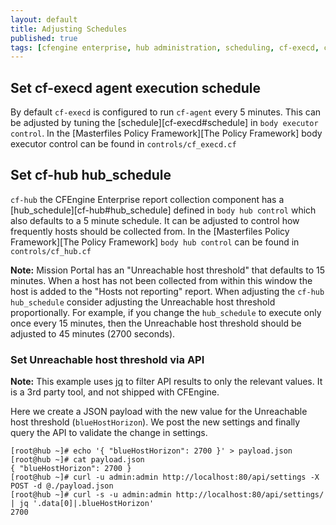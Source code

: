 ```yaml
---
layout: default
title: Adjusting Schedules
published: true
tags: [cfengine enterprise, hub administration, scheduling, cf-execd, cf-agent, cf-hub]
---
```


## Set cf-execd agent execution schedule

By default `cf-execd` is configured to run `cf-agent` every 5 minutes. This can
be adjusted by tuning the [schedule][cf-execd#schedule] in `body executor
control`. In the [Masterfiles Policy Framework][The Policy Framework] body
executor control can be found in `controls/cf_execd.cf`

## Set cf-hub hub_schedule

`cf-hub` the CFEngine Enterprise report collection component has a
[hub_schedule][cf-hub#hub_schedule] defined in `body hub control` which also
defaults to a 5 minute schedule. It can be adjusted to control how frequently
hosts should be collected from. In the
[Masterfiles Policy Framework][The Policy Framework] `body hub control` can be
found in `controls/cf_hub.cf`

**Note:** Mission Portal has an "Unreachable host threshold" that defaults to 15
minutes. When a host has not been collected from within this window the host is
added to the "Hosts not reporting" report. When adjusting the `cf-hub`
`hub_schedule` consider adjusting the Unreachable host threshold proportionally.
For example, if you change the `hub_schedule` to execute only once every 15
minutes, then the Unreachable host threshold should be adjusted to 45 minutes
(2700 seconds).

### Set Unreachable host threshold via API

**Note:** This example uses [jq](https://stedolan.github.io/jq/) to filter API
results to only the relevant values. It is a 3rd party tool, and not shipped
with CFEngine.

Here we create a JSON payload with the new value for the Unreachable host
threshold (`blueHostHorizon`). We post the new settings and finally query the
API to validate the change in settings.

```console
[root@hub ~]# echo '{ "blueHostHorizon": 2700 }' > payload.json
[root@hub ~]# cat payload.json
{ "blueHostHorizon": 2700 }
[root@hub ~]# curl -u admin:admin http://localhost:80/api/settings -X POST -d @./payload.json
[root@hub ~]# curl -s -u admin:admin http://localhost:80/api/settings/ | jq '.data[0]|.blueHostHorizon'
2700
```
